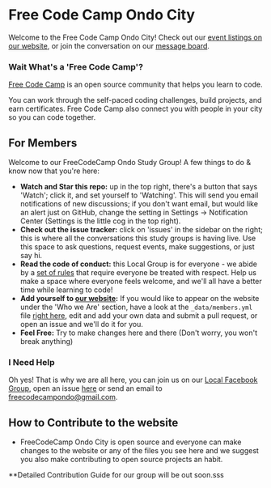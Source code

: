Free Code Camp Ondo City
=======================

Welcome to the Free Code Camp Ondo City! Check out our [event listings on our website](http://freecodecamp.github.io), or join the conversation on our [message board](https://github.com/freecodecampondo/freecodecamp,github.io/issues).

### Wait What's a 'Free Code Camp'?

[Free Code Camp](http://freecodecamp.com) is an open source community that helps you learn to code.

You can work through the self-paced coding challenges, build projects, and earn certificates. Free Code Camp also connect you with people in your city so you can code together.



## For Members

Welcome to our FreeCodeCamp Ondo Study Group! A few things to do & know now that you're here:

 - **Watch and Star this repo:** up in the top right, there's a button that says 'Watch'; click it, and set yourself to 'Watching'. This will send you email notifications of new discussions; if you don't want email, but would like an alert just on GitHub, change the setting in Settings -> Notification Center (Settings is the little cog in the top right).
 - **Check out the issue tracker:** click on 'issues' in the sidebar on the right; this is where all the conversations this study groups is having live. Use this space to ask questions, request events, make suggestions, or just say hi.
 - **Read the code of conduct:** this Local Group is for everyone - we abide by a [set of rules](https://github.com/FreeCodeCampOndo/freecodecampondo.github.io/blob/master/codeOfConduct.md) that require everyone be treated with respect. Help us make a space where everyone feels welcome, and we'll all have a better time while learning to code!
 - **Add yourself to [our website](http://freecodecampondo.github.io):** If you would like to appear on the website under the 'Who we Are' section, have a look at the `_data/members.yml` file [right here](https://github.com/FreeCodeCampOndo/freecodecampondo.github.io/blob/master/_data/members.yml), edit and add your own data and submit a pull request, or open an issue and we'll do it for you.
 - **Feel Free:** Try to make changes here and there (Don't worry, you won't break anything)


### I Need Help

Oh yes! That is why we are all here, you can join us on our [Local Facebook Group](https://facebook.com/groups/free.code.camp.ondo/), open an issue [here](https://github.com/FreeCodeCampOndo/freecodecampondo.github.io/issues) or send an email to freecodecampondo@gmail.com.

## How to Contribute to the website
- FreeCodeCamp Ondo City is open source and everyone can make changes to the website or any of the files you see here and we suggest you also make contributing to open source projects an habit.

**Detailed Contribution Guide for our group will be out soon.sss